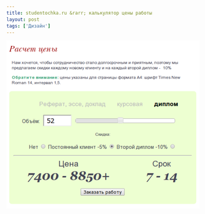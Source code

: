 ```yaml
---
title: studentochka.ru &rarr; калькулятор цены работы
layout: post
tags: ['Дизайн']
---
```


![Форма заказа на studentochka.ru](/images/studentochka-price_calc.png)
